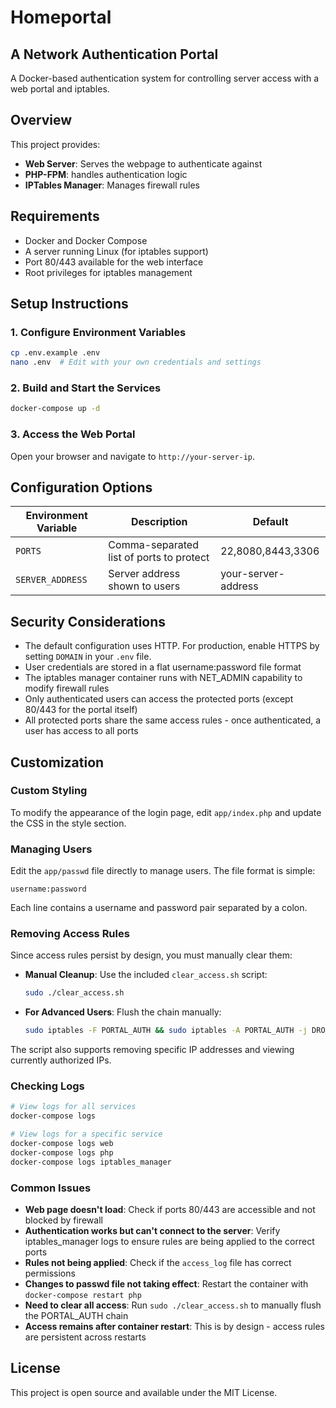 # Homeportal

## A Network Authentication Portal

A Docker-based authentication system for controlling server access with a web portal and iptables.

## Overview

This project provides:

- **Web Server**: Serves the webpage to authenticate against
- **PHP-FPM**: handles authentication logic
- **IPTables Manager**: Manages firewall rules

## Requirements

- Docker and Docker Compose
- A server running Linux (for iptables support)
- Port 80/443 available for the web interface
- Root privileges for iptables management

## Setup Instructions

### 1. Configure Environment Variables

```bash
cp .env.example .env
nano .env  # Edit with your own credentials and settings
```

### 2. Build and Start the Services

```bash
docker-compose up -d
```

### 3. Access the Web Portal

Open your browser and navigate to `http://your-server-ip`.

## Configuration Options

| Environment Variable | Description | Default |
|---------------------|-------------|---------|
| `PORTS` | Comma-separated list of ports to protect | 22,8080,8443,3306 |
| `SERVER_ADDRESS` | Server address shown to users | your-server-address |

## Security Considerations

- The default configuration uses HTTP. For production, enable HTTPS by setting `DOMAIN` in your `.env` file.
- User credentials are stored in a flat username:password file format
- The iptables manager container runs with NET_ADMIN capability to modify firewall rules
- Only authenticated users can access the protected ports (except 80/443 for the portal itself)
- All protected ports share the same access rules - once authenticated, a user has access to all ports

## Customization

### Custom Styling

To modify the appearance of the login page, edit `app/index.php` and update the CSS in the style section.

### Managing Users

Edit the `app/passwd` file directly to manage users. The file format is simple:
```
username:password
```

Each line contains a username and password pair separated by a colon.

### Removing Access Rules

Since access rules persist by design, you must manually clear them:

   - **Manual Cleanup**: Use the included `clear_access.sh` script:
     ```bash
     sudo ./clear_access.sh
     ```

   - **For Advanced Users**: Flush the chain manually:
     ```bash
     sudo iptables -F PORTAL_AUTH && sudo iptables -A PORTAL_AUTH -j DROP
     ```

   The script also supports removing specific IP addresses and viewing currently authorized IPs.

### Checking Logs

```bash
# View logs for all services
docker-compose logs

# View logs for a specific service
docker-compose logs web
docker-compose logs php
docker-compose logs iptables_manager
```

### Common Issues

- **Web page doesn't load**: Check if ports 80/443 are accessible and not blocked by firewall
- **Authentication works but can't connect to the server**: Verify iptables_manager logs to ensure rules are being applied to the correct ports
- **Rules not being applied**: Check if the `access_log` file has correct permissions
- **Changes to passwd file not taking effect**: Restart the container with `docker-compose restart php`
- **Need to clear all access**: Run `sudo ./clear_access.sh` to manually flush the PORTAL_AUTH chain
- **Access remains after container restart**: This is by design - access rules are persistent across restarts

## License

This project is open source and available under the MIT License.

